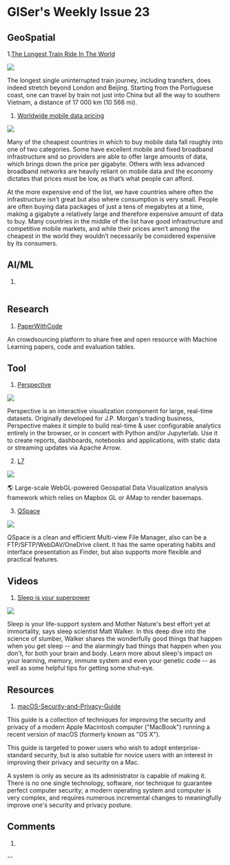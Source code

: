 # GISer's Weekly Issue 23

## GeoSpatial

1.[The Longest Train Ride In The World](https://basementgeographer.com/the-longest-train-ride-in-the-world/)

![](https://basementgeographer.com/wp-content/uploads/2019/06/train.jpg)

The longest single uninterrupted train journey, including transfers, does indeed stretch beyond London and Beijing. Starting from the Portuguese coast, one can travel by train not just into China but all the way to southern Vietnam, a distance of 17 000 km (10 566 mi).

1. [Worldwide mobile data pricing](https://www.cable.co.uk/mobiles/worldwide-data-pricing/)

![](https://www.mobiliseglobal.com/wp-content/uploads/2019/03/map.png)

Many of the cheapest countries in which to buy mobile data fall roughly into one of two categories. Some have excellent mobile and fixed broadband infrastructure and so providers are able to offer large amounts of data, which brings down the price per gigabyte. Others with less advanced broadband networks are heavily reliant on mobile data and the economy dictates that prices must be low, as that’s what people can afford.

At the more expensive end of the list, we have countries where often the infrastructure isn’t great but also where consumption is very small. People are often buying data packages of just a tens of megabytes at a time, making a gigabyte a relatively large and therefore expensive amount of data to buy. Many countries in the middle of the list have good infrastructure and competitive mobile markets, and while their prices aren’t among the cheapest in the world they wouldn’t necessarily be considered expensive by its consumers.

## AI/ML

1. []()

![]()

## Research

1. [PaperWithCode](https://www.paperswithcode.com/)

An crowdsourcing platform to share free and open resource with Machine Learning papers, code and evaluation tables.

## Tool

1. [Perspective](https://github.com/finos/perspective)

![](https://camo.githubusercontent.com/f69d1132e2984e2a97209fc21520e9812c464873/68747470733a2f2f70657273706563746976652e66696e6f732e6f72672f696d672f64656d6f5f736d616c6c2e676966)

Perspective is an interactive visualization component for large, real-time datasets. Originally developed for J.P. Morgan's trading business, Perspective makes it simple to build real-time & user configurable analytics entirely in the browser, or in concert with Python and/or Jupyterlab. Use it to create reports, dashboards, notebooks and applications, with static data or streaming updates via Apache Arrow.

2. [L7](https://github.com/antvis/l7)

![](https://camo.githubusercontent.com/a226ca23c132efae2903e635db2b9f43410bade3/68747470733a2f2f67772e616c697061796f626a656374732e636f6d2f6d646e2f726d735f3835356261622f616674732f696d672f412a532d373351704f386430594141414141414141414141426b4152516e4151)

🌎 Large-scale WebGL-powered Geospatial Data Visualization analysis framework which relies on Mapbox GL or AMap to render basemaps.

3. [QSpace](https://apps.apple.com/us/app/qspace/id1469774098?mt=12)

![](https://ezip.awehunt.com/static/image/screen_qspace.jpg)

QSpace is a clean and efficient Multi-view File Manager, also can be a FTP/SFTP/WebDAV/OneDrive client. It has the same operating habits and interface presentation as Finder, but also supports more flexible and practical features.

## Videos

1. [Sleep is your superpower](https://www.ted.com/talks/matt_walker_sleep_is_your_superpower)

![](https://external-content.duckduckgo.com/iu/?u=https%3A%2F%2Ftse1.mm.bing.net%2Fth%3Fid%3DOIP.ix_9l1yOD4q8TgjlBtDV7wHaD4%26pid%3DApi&f=1)

Sleep is your life-support system and Mother Nature's best effort yet at immortality, says sleep scientist Matt Walker. In this deep dive into the science of slumber, Walker shares the wonderfully good things that happen when you get sleep -- and the alarmingly bad things that happen when you don't, for both your brain and body. Learn more about sleep's impact on your learning, memory, immune system and even your genetic code -- as well as some helpful tips for getting some shut-eye.

## Resources

1. [macOS-Security-and-Privacy-Guide](https://github.com/drduh/macOS-Security-and-Privacy-Guide)

This guide is a collection of techniques for improving the security and privacy of a modern Apple Macintosh computer ("MacBook") running a recent version of macOS (formerly known as "OS X").

This guide is targeted to power users who wish to adopt enterprise-standard security, but is also suitable for novice users with an interest in improving their privacy and security on a Mac.

A system is only as secure as its administrator is capable of making it. There is no one single technology, software, nor technique to guarantee perfect computer security; a modern operating system and computer is very complex, and requires numerous incremental changes to meaningfully improve one's security and privacy posture.

## Comments

1.

--[]()
